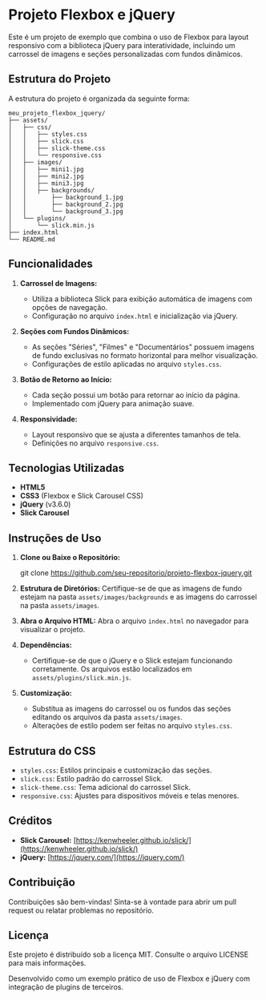 # Projeto Flexbox e jQuery

Este é um projeto de exemplo que combina o uso de Flexbox para layout responsivo com a biblioteca jQuery para interatividade, incluindo um carrossel de imagens e seções personalizadas com fundos dinâmicos.

## Estrutura do Projeto

A estrutura do projeto é organizada da seguinte forma:

    meu_projeto_flexbox_jquery/
    ├── assets/
    │   ├── css/
    │   │   ├── styles.css
    │   │   ├── slick.css
    │   │   ├── slick-theme.css
    │   │   └── responsive.css
    │   ├── images/
    │   │   ├── mini1.jpg
    │   │   ├── mini2.jpg
    │   │   ├── mini3.jpg
    │   │   ├── backgrounds/
    │   │       ├── background_1.jpg
    │   │       ├── background_2.jpg
    │   │       └── background_3.jpg
    │   └── plugins/
    │       └── slick.min.js
    ├── index.html
    └── README.md

## Funcionalidades

1. **Carrossel de Imagens:**
   - Utiliza a biblioteca Slick para exibição automática de imagens com opções de navegação.
   - Configuração no arquivo `index.html` e inicialização via jQuery.

2. **Seções com Fundos Dinâmicos:**
   - As seções "Séries", "Filmes" e "Documentários" possuem imagens de fundo exclusivas no formato horizontal para melhor visualização.
   - Configurações de estilo aplicadas no arquivo `styles.css`.

3. **Botão de Retorno ao Início:**
   - Cada seção possui um botão para retornar ao início da página.
   - Implementado com jQuery para animação suave.

4. **Responsividade:**
   - Layout responsivo que se ajusta a diferentes tamanhos de tela.
   - Definições no arquivo `responsive.css`.

## Tecnologias Utilizadas

- **HTML5**
- **CSS3** (Flexbox e Slick Carousel CSS)
- **jQuery** (v3.6.0)
- **Slick Carousel**

## Instruções de Uso

1. **Clone ou Baixe o Repositório:**

   git clone <https://github.com/seu-repositorio/projeto-flexbox-jquery.git>

2. **Estrutura de Diretórios:**
   Certifique-se de que as imagens de fundo estejam na pasta `assets/images/backgrounds` e as imagens do carrossel na pasta `assets/images`.

3. **Abra o Arquivo HTML:**
   Abra o arquivo `index.html` no navegador para visualizar o projeto.

4. **Dependências:**
   - Certifique-se de que o jQuery e o Slick estejam funcionando corretamente. Os arquivos estão localizados em `assets/plugins/slick.min.js`.

5. **Customização:**
   - Substitua as imagens do carrossel ou os fundos das seções editando os arquivos da pasta `assets/images`.
   - Alterações de estilo podem ser feitas no arquivo `styles.css`.

## Estrutura do CSS

- `styles.css`: Estilos principais e customização das seções.
- `slick.css`: Estilo padrão do carrossel Slick.
- `slick-theme.css`: Tema adicional do carrossel Slick.
- `responsive.css`: Ajustes para dispositivos móveis e telas menores.

## Créditos

- **Slick Carousel:** [https://kenwheeler.github.io/slick/](https://kenwheeler.github.io/slick/)
- **jQuery:** [https://jquery.com/](https://jquery.com/)

## Contribuição

Contribuições são bem-vindas! Sinta-se à vontade para abrir um pull request ou relatar problemas no repositório.

## Licença

Este projeto é distribuído sob a licença MIT. Consulte o arquivo LICENSE para mais informações.

Desenvolvido como um exemplo prático de uso de Flexbox e jQuery com integração de plugins de terceiros.
